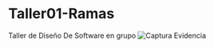 # Taller01-Ramas
Taller de Diseño De Software en grupo
![Captura Evidencia](TopMusical/img/captura.png) 
